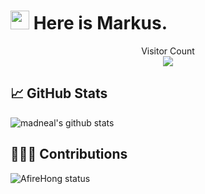 # <img src="https://camo.githubusercontent.com/d3359cb00ab0b5ed8f2e1fe3fceb4fbaf3b614340f8c0db99c17b9f50b351770/68747470733a2f2f656d6f6a69732e736c61636b6d6f6a69732e636f6d2f656d6f6a69732f696d616765732f313533313834393433302f343234362f626c6f622d73756e676c61737365732e6769663f31353331383439343330" width="30" data-canonical-src="https://emojis.slackmojis.com/emojis/images/1531849430/4246/blob-sunglasses.gif?1531849430" style="max-width: 100%;"> Here is Markus.

<p align="center"> 
  Visitor Count<br>
  <img src="https://profile-counter.glitch.me/drlifeL/count.svg" />
</p>


## &#x1f4c8; GitHub Stats
![madneal's github stats](https://github-readme-stats.vercel.app/api?username=drlifeL&show_icons=true&theme=radical) 

## 👨🏼‍💻 Contributions
![AfireHong status](http://github-profile-summary-cards.vercel.app/api/cards/profile-details?username=drlifeL&theme=radical)

<!--
**drlifeL/drlifeL** is a ✨ _special_ ✨ repository because its `README.md` (this file) appears on your GitHub profile.

Here are some ideas to get you started:

- 🔭 I’m currently working on ...
- 🌱 I’m currently learning ...
- 👯 I’m looking to collaborate on ...
- 🤔 I’m looking for help with ...
- 💬 Ask me about ...
- 📫 How to reach me: ...
- 😄 Pronouns: ...
- ⚡ Fun fact: ...
-->
